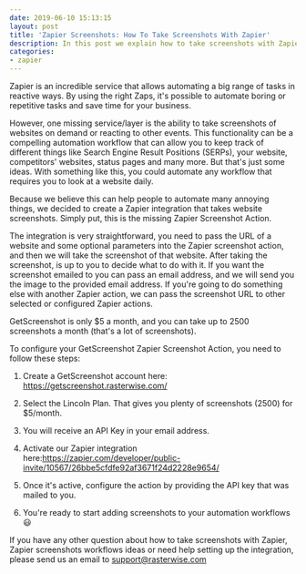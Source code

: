 ```yaml
---
date: 2019-06-10 15:13:15
layout: post
title: 'Zapier Screenshots: How To Take Screenshots With Zapier'
description: In this post we explain how to take screenshots with Zapier by enabling the GetScreenshot integration. This is a guide to the missing zapier screenshot action.
categories: 
- zapier
---
```


Zapier is an incredible service that allows automating a big range of tasks in reactive ways. By using the right Zaps, it's possible to automate boring or repetitive tasks and save time for your business.

However, one missing service/layer is the ability to take screenshots of websites on demand or reacting to other events. This functionality can be a compelling automation workflow that can allow you to keep track of different things like Search Engine Result Positions (SERPs), your website, competitors' websites, status pages and many more. But that's just some ideas. With something like this, you could automate any workflow that requires you to look at a website daily.

Because we believe this can help people to automate many annoying things, we decided to create a Zapier integration that takes website screenshots. Simply put, this is the missing Zapier Screenshot Action. 

The integration is very straightforward, you need to pass the URL  of a website and some optional parameters into the Zapier screenshot action, and then we will take the screenshot of that website. After taking the screenshot, is up to you to decide what to do with it. If you want the screenshot emailed to you can pass an email address, and we will send you the image to the provided email address. If you're going to do something else with another Zapier action, we can pass the screenshot URL to other selected or configured Zapier actions.

GetScreenshot is only $5 a month, and you can take up to 2500 screenshots a month (that's a lot of screenshots).

To configure your GetScreenshot Zapier Screenshot Action, you need to follow these steps:
 
1) Create a GetScreenshot account here: https://getscreenshot.rasterwise.com/

2) Select the Lincoln Plan. That gives you plenty of screenshots (2500) for $5/month.

3) You will receive an API Key in your email address.

4) Activate our Zapier integration here:https://zapier.com/developer/public-invite/10567/26bbe5cfdfe92af3671f24d2228e9654/

5) Once it's active, configure the action by providing the API key that was mailed to you.

6) You're ready to start adding screenshots to your automation workflows 😃

If you have any other question about how to take screenshots with Zapier, Zapier screenshots workflows ideas or need help setting up the integration, please send us an email to support@rasterwise.com